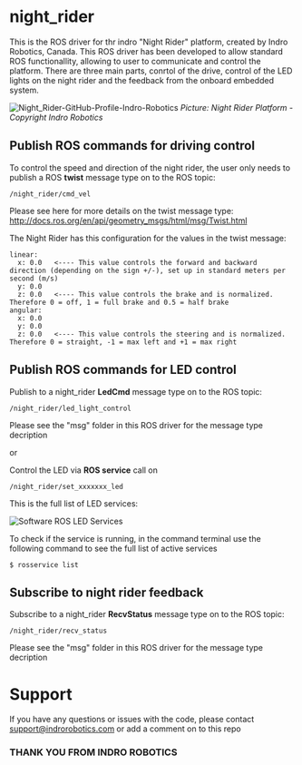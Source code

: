 # night_rider

This is the ROS driver for thr indro "Night Rider" platform, created by Indro Robotics, Canada. This ROS driver has been developed to allow standard ROS functionallity, allowing to user to communicate and control the platform. There are three main parts, conrtol of the drive, control of the LED lights on the night rider and the feedback from the onboard embedded system.

![Night_Rider-GitHub-Profile-Indro-Robotics](https://user-images.githubusercontent.com/90868537/134020323-e6225486-889c-4ba5-930f-550a34252ee1.jpg)
_Picture: Night Rider Platform - Copyright Indro Robotics_


## Publish ROS commands for driving control

To control the speed and direction of the night rider, the user only needs to publish a ROS **twist** message type on to the ROS topic:
```
/night_rider/cmd_vel
```
Please see here for more details on the twist message type: http://docs.ros.org/en/api/geometry_msgs/html/msg/Twist.html

The Night Rider has this configuration for the values in the twist message:
```
linear: 
  x: 0.0   <---- This value controls the forward and backward direction (depending on the sign +/-), set up in standard meters per second (m/s)
  y: 0.0
  z: 0.0   <---- This value controls the brake and is normalized. Therefore 0 = off, 1 = full brake and 0.5 = half brake
angular: 
  x: 0.0
  y: 0.0
  z: 0.0   <---- This value controls the steering and is normalized. Therefore 0 = straight, -1 = max left and +1 = max right
```

## Publish ROS commands for LED control

Publish to a night_rider **LedCmd** message type on to the ROS topic:
```
/night_rider/led_light_control
```
Please see the "msg" folder in this ROS driver for the message type decription

or

Control the LED via **ROS service** call on 
```
/night_rider/set_xxxxxxx_led
```
This is the full list of LED services:

![Software ROS LED Services](https://user-images.githubusercontent.com/90868537/134018245-66c1c2c3-65b8-42c6-909d-215eafbbe0b0.png)

To check if the service is running, in the command terminal use the following command to see the full list of active services
```
$ rosservice list
```


## Subscribe to night rider feedback

Subscribe to a night_rider **RecvStatus** message type on to the ROS topic:
```
/night_rider/recv_status
```
Please see the "msg" folder in this ROS driver for the message type decription


# Support
If you have any questions or issues with the code, please contact support@indrorobotics.com or add a comment on to this repo

### THANK YOU FROM INDRO ROBOTICS 
